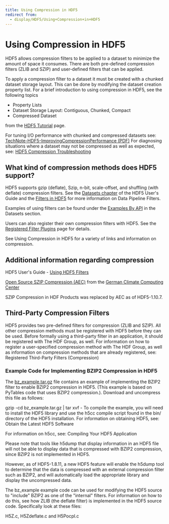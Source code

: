 ```yaml
---
title: Using Compression in HDF5
redirect from:
  - display/HDF5/Using+Compression+in+HDF5
---
```


# Using Compression in HDF5

HDF5 allows compression filters to be applied to a dataset to minimize the amount of space it consumes. There are both pre-defined compression filters (ZLIB and SZIP) and user-defined filters that can be applied.

To apply a compression filter to a dataset it must be created with a chunked dataset storage layout. This can be done by modifying the dataset creation property list. For a brief introduction to using compression in HDF5, see the following topics

* Property Lists
* Dataset Storage Layout: Contiguous, Chunked, Compact
* Compressed Dataset

from the [HDF5 Tutorial](https://docs.hdfgroup.org/hdf5/develop/_learn_basics.html) page.

For tuning I/O performance with chunked and compressed datasets see: [TechNote-HDF5-ImprovingCompressionPerformance (PDF)](HDF5ImprovingIOPerformanceCompressedDatasets.pdf)
For diagnosing situations where a dataset may not be compressed as well as expected, see: [HDF5 Compression Troubleshooting](HDF5CompressionTroubleshooting.pdf)

## What kind of compression methods does HDF5 support?

HDF5 supports gzip (deflate), Szip, n-bit, scale-offset, and shuffling (with deflate) compression filters. See the [Datasets chapter](https://hdfgroup.github.io/hdf5/develop/_h5_d__u_g.html#sec_dataset) of the HDF5 User's Guide and the [Filters in HDF5](https://hdfgroup.github.io/hdf5/develop/_f_i_l_t_e_r.html) for more information on Data Pipeline Filters.

Examples of using filters can be found under the [Examples By API](_ex_a_p_i.html) in the Datasets section.

Users can also register their own compression filters with HDF5.  See the [Registered Filter Plugins](https://github.com/HDFGroup/hdf5_plugins/blob/master/docs/RegisteredFilterPlugins.md) page for details.

See Using Compression in HDF5 for a variety of links and information on compression.

## Additional information regarding compression

HDF5 User's Guide - [Using HDF5 Filters](https://hdfgroup.github.io/hdf5/develop/_h5_d__u_g.html#title6)

[Open Source SZIP Compression (AEC)](https://gitlab.dkrz.de/k202009/libaec) from the [German Climate Computing Center](https://www.dkrz.de/de)

SZIP Compression in HDF Products was replaced by AEC as of HDF5-1.10.7.

## Third-Party Compression Filters

HDF5 provides two pre-defined filters for compression (ZLIB and SZIP). All other compression methods must be registered with HDF5 before they can be used. Before formally using a third-party filter in an application, it should be registered with The HDF Group, as well. For information on how to register a user-specified compression method with The HDF Group, as well as information on compression methods that are already registered, see: Registered Third-Party Filters (Compression)

### Example Code for Implementing BZIP2 Compression in HDF5

The [bz_example.tar.gz](bz_example.tar.gz) file contains an example of implementing the BZIP2 filter to enable BZIP2 compression in HDF5. (This example is based on PyTables code that uses BZIP2 compression.). Download and uncompress this file as follows:

   gzip -cd bz_example.tar.gz | tar xvf -
To compile the example, you will need to install the HDF5 library and use the h5cc compile script found in the bin/ directory of the HDF5 installation. For information on obtaining HDF5, see: Obtain the Latest HDF5 Software

For information on h5cc, see: Compiling Your HDF5 Application

Please note that tools like h5dump that display information in an HDF5 file will not be able to display data that is compressed with BZIP2 compression, since BZIP2 is not implemented in HDF5.

However, as of HDF5-1.8.11, a new HDF5 feature will enable the h5dump tool to determine that the data is compressed with an external compression filter such as BZIP2, and will automatically load the appropriate library and display the uncompressed data.

The bz_example example code can be used for modifying the HDF5 source to "include" BZIP2 as one of the "internal" filters. For information on how to do this, see how ZLIB (the deflate filter) is implemented in the HDF5 source code. Specifically look at these files:

   H5Z.c, H5Zdeflate.c and H5Pocpl.c
